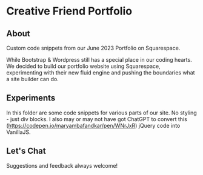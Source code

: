 # Creative Friend Portfolio

## About

Custom code snippets from our June 2023 Portfolio on Squarespace.

While Bootstrap & Wordpress still has a special place in our coding hearts. We decided to build our portfolio website using Squarespace, experimenting with their new fluid engine and pushing the boundaries what a site builder can do.

## Experiments

In this folder are some code snippets for various parts of our site. No styling - just div blocks. I also may or may not have got ChatGPT to convert this (https://codepen.io/maryambafandkar/pen/WNrJxR) jQuery code into VanillaJS.

## Let's Chat

Suggestions and feedback always welcome!
